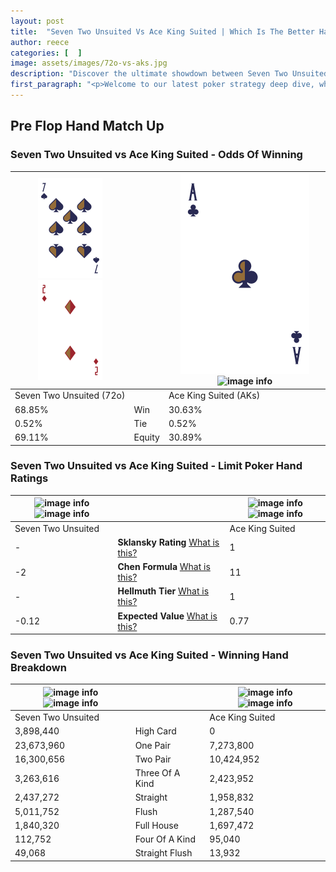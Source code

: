 ```yaml
---
layout: post
title:  "Seven Two Unsuited Vs Ace King Suited | Which Is The Better Hand In Poker? A Complete Guide"
author: reece
categories: [  ]
image: assets/images/72o-vs-aks.jpg
description: "Discover the ultimate showdown between Seven Two Unsuited and Ace King Suited in poker! Uncover the odds, strategies, and scenarios where one hand triumphs over the other. Get ready to up your poker game with this thrilling analysis."
first_paragraph: "<p>Welcome to our latest poker strategy deep dive, where we're pitting two distinct hands against each other in a high-stakes showdown: Seven Two Unsuited vs Ace King Suited.</p><p>In the dynamic world of poker, every decision counts, and knowing which hand holds the upper hand is key to your success at the table.</p><p>In this article, we'll dissect these two hands, explore the scenarios where one dominates the other, and equip you with the knowledge to make strategic choices that can tip the odds in your favor.</p><p>Get ready to unravel the intriguing dynamics of these poker hands and elevate your game to new heights.</p>"
---
```




[comment]: # (sp0)

## Pre Flop Hand Match Up

<div class="table hand-ratings" markdown="1"> 



### Seven Two Unsuited vs Ace King Suited - Odds Of Winning


    
| ![image info](assets/images/hand1/7.png) ![image info](assets/images/hand1/2o.png) |  | ![image info](assets/images/hand2/a.png) ![image info](assets/images/hand2/ks.png) |
| -------- | -------- | -------- |
| Seven Two Unsuited (72o) |  | Ace King Suited (AKs) |
| 68.85% | Win | 30.63% |
| 0.52% | Tie | 0.52% |
| 69.11% | Equity | 30.89% |




[comment]: # (sp1)



### Seven Two Unsuited vs Ace King Suited - Limit Poker Hand Ratings


    
| ![image info](https://www.riverpairs.com/assets/images/hand1/7.png) ![image info](https://www.riverpairs.com/assets/images/hand1/2o.png) |  | ![image info](https://www.riverpairs.com/assets/images/hand2/a.png) ![image info](https://www.riverpairs.com/assets/images/hand2/ks.png) |
| -------- | -------- | -------- |
| Seven Two Unsuited |  | Ace King Suited |
| - | **Sklansky Rating** [What is this?](/sklansky-rating-explained) | 1 |
| -2 | **Chen Formula** [What is this?](/chen-formula-explained) | 11 |
| - | **Hellmuth Tier** [What is this?](/Hellmuth-tier-explained) | 1 |
| -0.12 | **Expected Value** [What is this?](/expected-value-explained) | 0.77 |




[comment]: # (sp2)



### Seven Two Unsuited vs Ace King Suited - Winning Hand Breakdown


    
| ![image info](https://www.riverpairs.com/assets/images/hand1/7.png) ![image info](https://www.riverpairs.com/assets/images/hand1/2o.png) |  | ![image info](https://www.riverpairs.com/assets/images/hand2/a.png) ![image info](https://www.riverpairs.com/assets/images/hand2/ks.png) |
| -------- | -------- | -------- |
| Seven Two Unsuited |  | Ace King Suited |
| 3,898,440 | High Card | 0 |
| 23,673,960 | One Pair | 7,273,800 |
| 16,300,656 | Two Pair | 10,424,952 |
| 3,263,616 | Three Of A Kind | 2,423,952 |
| 2,437,272 | Straight | 1,958,832 |
| 5,011,752 | Flush | 1,287,540 |
| 1,840,320 | Full House | 1,697,472 |
| 112,752 | Four Of A Kind | 95,040 |
| 49,068 | Straight Flush | 13,932 |




[comment]: # (sp3)



</div>

[comment]: # (sp4)



[comment]: # (sp5)

